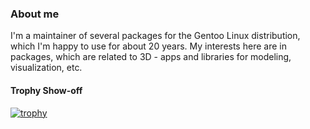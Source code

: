 ### About me

I'm a maintainer of several packages for the Gentoo Linux distribution, which I'm happy to use for about 20 years. My interests here are in packages, which are related to 3D - apps and libraries for modeling, visualization, etc.

#### Trophy Show-off

[![trophy](https://github-profile-trophy.vercel.app/?username=ryo-ma&column=9)](https://github.com/ryo-ma/github-profile-trophy)

<!--
**waebbl/waebbl** is a ✨ _special_ ✨ repository because its `README.md` (this file) appears on your GitHub profile.

Here are some ideas to get you started:

- 🔭 I’m currently working on ...
- 🌱 I’m currently learning ...
- 👯 I’m looking to collaborate on ...
- 🤔 I’m looking for help with ...
- 💬 Ask me about ...
- 📫 How to reach me: ...
- 😄 Pronouns: ...
- ⚡ Fun fact: ...
-->
